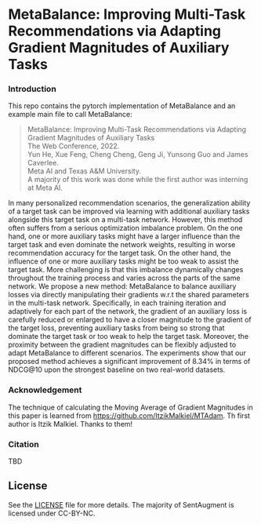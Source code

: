 # MetaBalance: Improving Multi-Task Recommendations via Adapting Gradient Magnitudes of Auxiliary Tasks

### Introduction

This repo contains the pytorch implementation of MetaBalance and an example main file to call MetaBalance:<br>
> MetaBalance: Improving Multi-Task Recommendations via Adapting Gradient Magnitudes of Auxiliary Tasks<br>
> The Web Conference, 2022.<br>
> Yun He, Xue Feng, Cheng Cheng, Geng Ji, Yunsong Guo and James Caverlee.<br>
> Meta AI and Texas A&M University.<br>
> A majority of this work was done while the first author was interning at Meta AI.<br>

In many personalized recommendation scenarios, the generalization ability of a target task can be improved via learning with additional auxiliary tasks alongside this target task on a multi-task network. However, this method often suffers from a serious optimization imbalance problem. On the one hand, one or more auxiliary tasks might have a larger influence than the target task and even dominate the network weights, resulting in worse recommendation accuracy for the target task. On the other hand, the influence of one or more auxiliary tasks might be too weak to assist the target task. More challenging is that this imbalance dynamically changes throughout the training process and varies across the parts of the same network. We propose a new method: MetaBalance to balance auxiliary losses via directly manipulating their gradients w.r.t the shared parameters in the multi-task network. Specifically, in each training iteration and adaptively for each part of the network, the gradient of an auxiliary loss is carefully reduced or enlarged to have a closer magnitude to the gradient of the target loss, preventing auxiliary tasks from being so strong that dominate the target task or too weak to help the target task. Moreover, the proximity between the gradient magnitudes can be flexibly adjusted to adapt MetaBalance to different scenarios. The experiments show that our proposed method achieves a significant improvement of 8.34% in terms of NDCG@10 upon the strongest baseline on two real-world datasets.

### Acknowledgement
The technique of calculating the Moving Average of Gradient Magnitudes in this paper is learned from https://github.com/ItzikMalkiel/MTAdam. Th first author is Itzik Malkiel. Thanks to them! 

### Citation
TBD

## License

See the [LICENSE](LICENSE) file for more details.
The majority of SentAugment is licensed under CC-BY-NC. 
